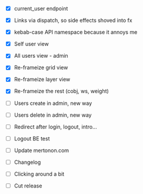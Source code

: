 - [x] current\_user endpoint
- [x] Links via dispatch, so side effects shoved into fx
- [x] kebab-case API namespace because it annoys me

- [x] Self user view
- [x] All users view - admin
- [x] Re-frameize grid view
- [x] Re-frameize layer view
- [x] Re-frameize the rest (cobj, ws, weight)

- [ ] Users create in admin, new way
- [ ] Users delete in admin, new way
- [ ] Redirect after login, logout, intro...
- [ ] Logout BE test
- [ ] Update mertonon.com

- [ ] Changelog
- [ ] Clicking around a bit
- [ ] Cut release
